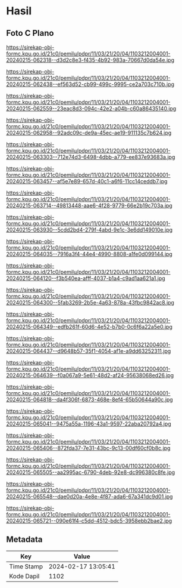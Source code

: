 # Hasil

## Foto C Plano

https://sirekap-obj-formc.kpu.go.id/21c0/pemilu/pdpr/11/03/21/20/04/1103212004001-20240215-062318--d3d2c8e3-f435-4b92-983a-70667d0da54e.jpg

https://sirekap-obj-formc.kpu.go.id/21c0/pemilu/pdpr/11/03/21/20/04/1103212004001-20240215-062438--ef563d52-cb99-499c-9995-ce2a703c710b.jpg

https://sirekap-obj-formc.kpu.go.id/21c0/pemilu/pdpr/11/03/21/20/04/1103212004001-20240215-062559--23eac8d3-094c-42e2-a04b-c60a86435140.jpg

https://sirekap-obj-formc.kpu.go.id/21c0/pemilu/pdpr/11/03/21/20/04/1103212004001-20240215-062958--92adc09c-de9a-45ec-ae19-911135c7b624.jpg

https://sirekap-obj-formc.kpu.go.id/21c0/pemilu/pdpr/11/03/21/20/04/1103212004001-20240215-063303--712e74d3-6498-4dbb-a779-ee837e93683a.jpg

https://sirekap-obj-formc.kpu.go.id/21c0/pemilu/pdpr/11/03/21/20/04/1103212004001-20240215-063457--af5e7e89-657d-40c1-a6f6-11cc14ceddb7.jpg

https://sirekap-obj-formc.kpu.go.id/21c0/pemilu/pdpr/11/03/21/20/04/1103212004001-20240215-063714--49813448-aae6-4f28-9779-66e2b19c703a.jpg

https://sirekap-obj-formc.kpu.go.id/21c0/pemilu/pdpr/11/03/21/20/04/1103212004001-20240215-063930--5cdd2bd4-279f-4abd-9e1c-3e6dd149010e.jpg

https://sirekap-obj-formc.kpu.go.id/21c0/pemilu/pdpr/11/03/21/20/04/1103212004001-20240215-064035--7916a3f4-44e4-4990-8808-a1fe0d099144.jpg

https://sirekap-obj-formc.kpu.go.id/21c0/pemilu/pdpr/11/03/21/20/04/1103212004001-20240215-064120--f3b540ea-afff-4037-b1a4-c9ad1aa621a1.jpg

https://sirekap-obj-formc.kpu.go.id/21c0/pemilu/pdpr/11/03/21/20/04/1103212004001-20240215-064300--5fab3269-2b5e-4a63-878a-43fbc9842ac8.jpg

https://sirekap-obj-formc.kpu.go.id/21c0/pemilu/pdpr/11/03/21/20/04/1103212004001-20240215-064349--edfb261f-60d6-4e52-b7b0-0c6f6a22a5e0.jpg

https://sirekap-obj-formc.kpu.go.id/21c0/pemilu/pdpr/11/03/21/20/04/1103212004001-20240215-064437--d9648b57-35f1-4054-af1e-a9dd63252311.jpg

https://sirekap-obj-formc.kpu.go.id/21c0/pemilu/pdpr/11/03/21/20/04/1103212004001-20240215-064639--f0a067a9-5e61-48d2-af24-95638068ed26.jpg

https://sirekap-obj-formc.kpu.go.id/21c0/pemilu/pdpr/11/03/21/20/04/1103212004001-20240215-064818--da4f306f-6873-468e-8ef4-65b50644a90c.jpg

https://sirekap-obj-formc.kpu.go.id/21c0/pemilu/pdpr/11/03/21/20/04/1103212004001-20240215-065041--9475a55a-1196-43a1-9597-22aba20792a4.jpg

https://sirekap-obj-formc.kpu.go.id/21c0/pemilu/pdpr/11/03/21/20/04/1103212004001-20240215-065406--872fda37-7e31-43bc-9c13-00df60cf0b8c.jpg

https://sirekap-obj-formc.kpu.go.id/21c0/pemilu/pdpr/11/03/21/20/04/1103212004001-20240215-065505--aa2995ac-6790-4deb-92e8-dc996380c8fe.jpg

https://sirekap-obj-formc.kpu.go.id/21c0/pemilu/pdpr/11/03/21/20/04/1103212004001-20240215-065548--dae0d20a-4e8e-4f87-ada6-67a341dc9d01.jpg

https://sirekap-obj-formc.kpu.go.id/21c0/pemilu/pdpr/11/03/21/20/04/1103212004001-20240215-065721--090e61f4-c5dd-4512-bdc5-3958ebb2bae2.jpg


## Metadata

| Key        | Value               |
| ---------- | ------------------- |
| Time Stamp | 2024-02-17 13:05:41 |
| Kode Dapil | 1102                |



